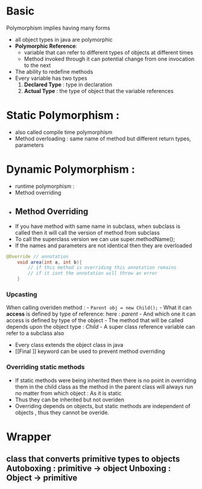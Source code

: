 
# Basic 
Polymorphism implies having many forms
- all object types in java are polymorphic 
- **Polymorphic Reference**: 
	- variable that can refer to different types of objects at different times 
	- Method invoked through it can potential change from one invocation to the next
- The ability to redefine methods 
- Every variable has two types 
	1. **Declared Type** : type in declaration 
	2. **Actual Type** : the type of object that the variable references
# Static Polymorphism :
- also called compile time polymorphism 
- Method overloading : same name of method but different return types, parameters
# Dynamic Polymorphism :
- runtime polymorphism :
- Method overriding 
- ## Method Overriding 
- If you have method with same name in subclass, when subclass is called then it will call the version of method from subclass 
- To call the superclass version we can use super.methodName();
- If the names and parameters are not identical then they are overloaded
```java 
@Override // annotation 
	void area(int a, int b){
		// if this method is overriding this annotation remains 
		// if it isnt the annotation will throw an error
	}
```

### Upcasting 
When calling overiden method : 
	- `Parent obj = new Child();`
	- What it can **access** is defined by type of reference: here : *parent*
	- And which one it can access is defined by type of the object
	- The method that will be called depends upon the object type : *Child*
	- A super class reference variable can refer to a subclass also 
- Every class extends the object class in java 
- [[Final ]] keyword can be used to prevent method overriding 
### Overriding static methods 
- If static methods were being inherited then there is no point in overriding them in the child class as the method in the parent class will always run no matter from which object : As it is static 
- Thus they can be inherited but not overiden 
- Overriding depends on objects, but static methods are independent of objects , thus they cannot be overide.
# Wrapper 
class that converts primitive types to objects 
Autoboxing : primitive -> object 
Unboxing : Object -> primitive
- 
